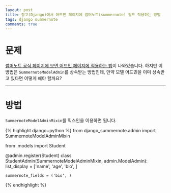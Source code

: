 ```yaml
---
layout: post
title: 장고(Django)에서 어드민 페이지에 썸머노트(summernote) 필드 적용하는 방법
tags: django summernote
comments: true
---
```


# 문제

[썸머노트 공식 페이지에 보면 어드민 페이지에 적용하는 법](https://github.com/summernote/django-summernote#apply-summernote-only-to-specific-textfield-in-model)이 나와있습니다. 하지만 이 방법은 `SummernoteModelAdmin`를 상속받는 방법인데, 만약 모델 어드민을 이미 상속받고 있다면 어떻게 해야 할까요?  

---

# 방법

`SummernoteModelAdminMixin`를 믹스인을 이용하면 됩니다.  

{% highlight django+python %}
from django_summernote.admin import SummernoteModelAdminMixin

from .models import Student


@admin.register(Student)
class StudentAdmin(SummernoteModelAdminMixin, admin.ModelAdmin):
    list_display = ['name', 'age', 'bio', ]

    summernote_fields = ('bio', )
{% endhighlight %}

